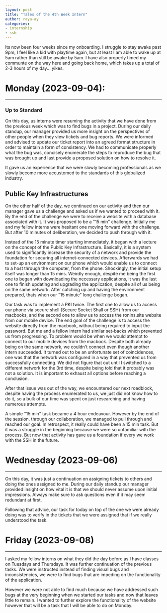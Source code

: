 ```yaml
---
layout: post
title: "Tales of the 4th Week Intern"
author: raya-ay
categories: 
- internship
- ssh
---
```


Its now been four weeks since my onboarding. I struggle to stay awake past 9pm, I feel like a kid with playtime again, but at least I am able to wake up at 5am rather than still be awake by 5am. I have also properly timed my communte on the way here and going back home, which takes up a total of 2-3 hours of my day... yikes.

# Monday (2023-09-04):
---
### Up to Standard
On this day, us interns were resuming the activity that we have done from the previous week which was to find bugs in a project. During our daily standup, our manager provided us more insight on the perspectives of other people when they view tickets and bug reports. We were informed and advised to update our ticket report into an agreed format structure in order to maintain a form of consistency. We had to communicate properly what the bug was, concisely enumerate the steps to reproduce the bug that was brought up and last provide a proposed solution on how to resolve it. 

It gave us an experience that we were slowly becoming professionals as we slowly become more accustomed to the standards of this globalized industry.
## Public Key Infrastructures
On the other half of the day, we continued on our activity and then our manager gave us a challenge and asked us if we wanted to proceed with it. By the end of the challenge we were to receive a website with a database associated with it. It was proposed to be a "15 min" challenge. Initially me and my fellow interns were hesitant one moving forward with the challenge. But after 10 minutes of deliberation, we decided to push through with it.

Instead of the 15 minute timer starting immediately, it began with a lecture on the concept of the Public Key Infrastructure. Basically, it is a system used to significantly increase the security of a network and provide the foundation for securing all internet-connected devices. Afterwards we had to set-up an environment on our phone which would enable us to connect to a host through the computer, from the phone. Shockingly, the initial setup itself was longer than 15 mins. Weirdly enough, despite me being the first one to began with downloading the necessary applications, it was the last one to finish updating and upgrading the application, despite all of us being on the same network. After catching up and having the environment prepared, thats when our "15 minute" long challenge began.

Our task was to implement a PKI twice. The first one to allow us to access our phone via secure shell (Secure Socket Shall or SSH) from our macbooks, and the second one to allow us to access the ronins.site website from our mobile device. The end goal of the challenge is to access the website directly from the macbook, without being required to input the password.
But me and a fellow intern had similar set-backs which prevented us from progressing. To problem would be when we would attempt to connect to our mobile devices from the macbook. Despite both already being on the same network, we couldn't connect even though another intern succeeded. It turned out to be an unfortunate set of coincidences, one was that the network was configured in a way that prevented us from successfully connecting. We did not figure that out until I switched to a different network for the 3rd time, despite being told that it probably was not a solution. It is important to exhaust all options before reaching a conclusion.

After that issue was out of the way, we encountered our next roadblock, despite having the process enumerated to us, we just did not know how to do it, so a bulk of our time was spent on just researching and having numerous attempts.

A simple "15 min" task became a 4 hour endeavour. However by the end of the session, through our collaboration, we managed to pull through and reached our goal. In retrospect, it really could have been a 15 min task. But it was a struggle in the beginning because we were so unfamiliar with the process. But now that activity has gave us a foundation if every we work with the SSH in the future.


# Wednesday (2023-09-06)
---
On this day, it was just a continuation on assigning tickets to others and doing the ones assigned to me. During our daily standup our manager provided insight on how vital it is that we should never assume upon initial impressions. Always make sure to ask questions even if it may seem redundant at first.

Following that advice, our task for today on top of the one we were already doing was to verify in the tickets that we were assigned that if we really understood the task.


# Friday (2023-09-08)
---
I asked my fellow interns on what they did the day before as I have classes on Tuesdays and Thursdays. It was further continuation of the previous tasks. We were instructed instead of finding visual bugs and inconsistencies, we were to find bugs that are impeding on the functionality of the application.

However we were not able to find much because we have addressed such bugs at the very beginning when we started our tasks and now that leaves little to remain. I wanted to further explore the functionality of the website however that will be a task that I will be able to do on Monday.